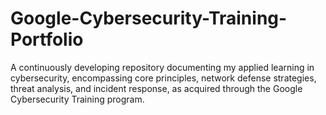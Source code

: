 # Google-Cybersecurity-Training-Portfolio
A continuously developing repository documenting my applied learning in cybersecurity, encompassing core principles, network defense strategies, threat analysis, and incident response, as acquired through the Google Cybersecurity Training program. 
